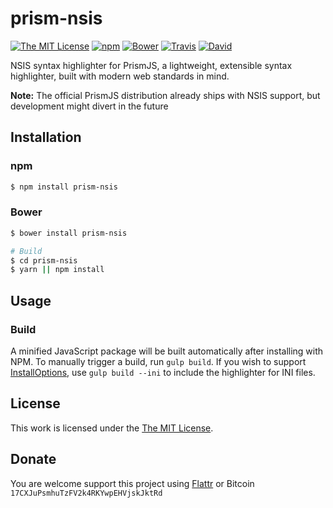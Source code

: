 # prism-nsis

[![The MIT License](https://img.shields.io/badge/license-MIT-orange.svg?style=flat-square)](http://opensource.org/licenses/MIT)
[![npm](https://img.shields.io/npm/v/prism-nsis.svg?style=flat-square)](https://www.npmjs.org/package/prism-nsis)
[![Bower](https://img.shields.io/bower/v/prism-nsis.svg?style=flat-square)]()
[![Travis](https://img.shields.io/travis/idleberg/prismjs-nsis.svg?style=flat-square)](https://travis-ci.org/idleberg/prismjs-nsis)
[![David](https://img.shields.io/david/dev/idleberg/prismjs-nsis.svg?style=flat-square)](https://david-dm.org/idleberg/prismjs-nsis?type=dev)

NSIS syntax highlighter for PrismJS, a lightweight, extensible syntax highlighter, built with modern web standards in mind.

**Note:** The official PrismJS distribution already ships with NSIS support, but development might divert in the future

## Installation

### npm

```bash
$ npm install prism-nsis
```
### Bower

```bash
$ bower install prism-nsis

# Build
$ cd prism-nsis
$ yarn || npm install
```

## Usage

### Build

A minified JavaScript package will be built automatically after installing with NPM. To manually trigger a build, run `gulp build`. If you wish to support [InstallOptions](http://nsis.sourceforge.net/Docs/InstallOptions/Readme.html), use `gulp build --ini` to include the highlighter for INI files.

## License

This work is licensed under the [The MIT License](LICENSE.md).

## Donate

You are welcome support this project using [Flattr](https://flattr.com/submit/auto?user_id=idleberg&url=https://github.com/idleberg/prismjs-nsis) or Bitcoin `17CXJuPsmhuTzFV2k4RKYwpEHVjskJktRd`

